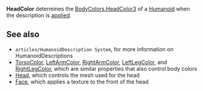 **HeadColor** determines the [BodyColors.HeadColor3](https://developer.roblox.com/en-us/api-reference/property/BodyColors/HeadColor3) of a [Humanoid](https://developer.roblox.com/en-us/api-reference/class/Humanoid) when the description is [applied](https://developer.roblox.com/en-us/api-reference/function/Humanoid/ApplyDescription).

See also
--------

*   `articles/HumanoidDescription System`, for more information on HumanoidDescriptions
*   [TorsoColor](https://developer.roblox.com/en-us/api-reference/property/HumanoidDescription/TorsoColor), [LeftArmColor](https://developer.roblox.com/en-us/api-reference/property/HumanoidDescription/LeftArmColor), [RightArmColor](https://developer.roblox.com/en-us/api-reference/property/HumanoidDescription/RightArmColor), [LeftLegColor](https://developer.roblox.com/en-us/api-reference/property/HumanoidDescription/LeftLegColor), and [RightLegColor](https://developer.roblox.com/en-us/api-reference/property/HumanoidDescription/RightLegColor), which are similar properties that also control body colors
*   [Head](https://developer.roblox.com/en-us/api-reference/property/HumanoidDescription/Head), which controls the mesh used for the head
*   [Face](https://developer.roblox.com/en-us/api-reference/property/HumanoidDescription/Face), which applies a texture to the front of the head